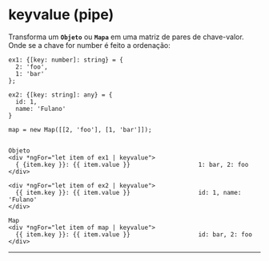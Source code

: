 # keyvalue (pipe) 

Transforma um **`Objeto`** ou **`Mapa`** em uma matriz de pares de chave-valor. Onde se a chave for number é feito a ordenação:

    ex1: {[key: number]: string} = {
      2: 'foo', 
      1: 'bar'
    };

    ex2: {[key: string]: any} = {
      id: 1,  
      name: 'Fulano'
    }
    
    map = new Map([[2, 'foo'], [1, 'bar']]);
    
    
    Objeto
    <div *ngFor="let item of ex1 | keyvalue">
      { {item.key }}: {{ item.value }}                   1: bar, 2: foo
    </div>
    
    <div *ngFor="let item of ex2 | keyvalue">
      {{ item.key }}: {{ item.value }}                   id: 1, name: 'Fulano' 
    </div>
    
    Map
    <div *ngFor="let item of map | keyvalue">
      {{ item.key }}: {{ item.value }}                   id: bar, 2: foo
    </div>

---






